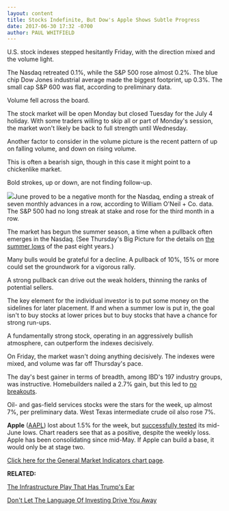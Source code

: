 ```yaml
---
layout: content
title: Stocks Indefinite, But Dow's Apple Shows Subtle Progress
date: 2017-06-30 17:32 -0700
author: PAUL WHITFIELD
---
```






U.S. stock indexes stepped hesitantly Friday, with the direction mixed and the volume light.




The Nasdaq retreated 0.1%, while the S&P 500 rose almost 0.2%. The blue chip Dow Jones industrial average made the biggest footprint, up 0.3%. The small cap S&P 600 was flat, according to preliminary data.


Volume fell across the board.


The stock market will be open Monday but closed Tuesday for the July 4 holiday. With some traders willing to skip all or part of Monday's session, the market won't likely be back to full strength until Wednesday.


Another factor to consider in the volume picture is the recent pattern of up on falling volume, and down on rising volume.


This is often a bearish sign, though in this case it might point to a chickenlike market.


Bold strokes, up or down, are not finding follow-up.


![](https://www.investors.com/wp-content/uploads/2017/06/MP_063017.png)June proved to be a negative month for the Nasdaq, ending a streak of seven monthly advances in a row, according to William O'Neil + Co. data. The S&P 500 had no long streak at stake and rose for the third month in a row.


The market has begun the summer season, a time when a pullback often emerges in the Nasdaq. (See Thursday's Big Picture for the details on [the summer lows](https://www.investors.com/market-trend/the-big-picture/stocks-get-the-shredder-is-a-summer-pullback-underway/) of the past eight years.)


Many bulls would be grateful for a decline. A pullback of 10%, 15% or more could set the groundwork for a vigorous rally.


A strong pullback can drive out the weak holders, thinning the ranks of potential sellers.


The key element for the individual investor is to put some money on the sidelines for later placement. If and when a summer low is put in, the goal isn't to buy stocks at lower prices but to buy stocks that have a chance for strong run-ups.


A fundamentally strong stock, operating in an aggressively bullish atmosphere, can outperform the indexes decisively.


On Friday, the market wasn't doing anything decisively. The indexes were mixed, and volume was far off Thursday's pace.


The day's best gainer in terms of breadth, among IBD's 197 industry groups, was instructive. Homebuilders nailed a 2.7% gain, but this led to [no breakouts](https://www.investors.com/stock-lists/stock-spotlight/this-stock-is-a-rarity-in-the-homebuilder-space/).


Oil- and gas-field services stocks were the stars for the week, up almost 7%, per preliminary data. West Texas intermediate crude oil also rose 7%.


**Apple** ([AAPL](https://research.investors.com/quote.aspx?symbol=AAPL)) lost about 1.5% for the week, but [successfully tested](https://www.investors.com/market-trend/stock-market-today/dow-jones-rebounds-one-reason-why-the-apple-stock-run-is-not-over/) its mid-June lows. Chart readers see that as a positive, despite the weekly loss. Apple has been consolidating since mid-May. If Apple can build a base, it would only be at stage two.


[Click here for the General Market Indicators chart page](https://www.investors.com/wp-content/uploads/2017/06/GMI_070317.pdf).


**RELATED:**


[The Infrastructure Play That Has Trump's Ear](https://www.investors.com/research/the-income-investor/the-infrastructure-play-that-has-trumps-ear/)


[Don't Let The Language Of Investing Drive You Away](https://www.investors.com/how-to-invest/investors-corner/investor-basics-why-learning-base-patterns-gets-the-ball-rolling/)




